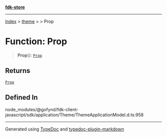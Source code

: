 [**fdk-store**](../../../README.md)
***

[Index](../../../API.md) > [theme](../../README.md) > [<internal>](../README.md) > Prop

# Function: Prop

> **Prop**(): [`Prop`](../type-aliases/type-alias.Prop.md)

## Returns

[`Prop`](../type-aliases/type-alias.Prop.md)

## Defined In

node\_modules/@gofynd/fdk-client-javascript/sdk/application/Theme/ThemeApplicationModel.d.ts:958

***
Generated using [TypeDoc](https://typedoc.org/) and [typedoc-plugin-markdown](https://www.npmjs.com/package/typedoc-plugin-markdown)
